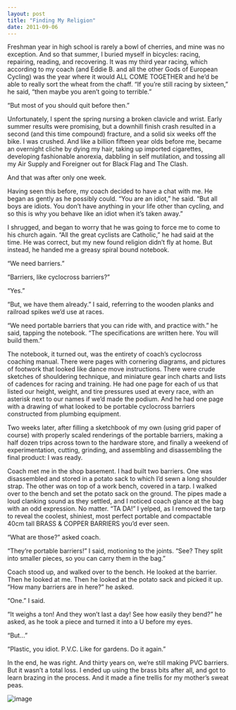 ```yaml
---
layout: post
title: "Finding My Religion"
date: 2011-09-06
---
```


Freshman year in high school is rarely a bowl of cherries, and mine was no exception. And so that summer, I buried myself in bicycles: racing, repairing, reading, and recovering. It was my third year racing, which according to my coach (and Eddie B. and all the other Gods of European Cycling) was the year where it would ALL COME TOGETHER and he’d be able to really sort the wheat from the chaff. “If you’re still racing by sixteen,” he said, “then maybe you aren’t going to terrible.”

“But most of you should quit before then.”

Unfortunately, I spent the spring nursing a broken clavicle and wrist. Early summer results were promising, but a downhill finish crash resulted in a second (and this time compound) fracture, and a solid six weeks off the bike. I was crushed. And like a billion fifteen year olds before me, became an overnight cliche by dying my hair, taking up imported cigarettes, developing fashionable anorexia, dabbling in self mutilation, and tossing all my Air Supply and Foreigner out for Black Flag and The Clash.

And that was after only one week.

Having seen this before, my coach decided to have a chat with me. He began as gently as he possibly could. “You are an idiot,” he said. “But all boys are idiots. You don’t have anything in your life other than cycling, and so this is why you behave like an idiot when it’s taken away.”

I shrugged, and began to worry that he was going to force me to come to his church again. “All the great cyclists are Catholic,” he had said at the time. He was correct, but my new found religion didn’t fly at home. But instead, he handed me a greasy spiral bound notebook. 

“We need barriers.”

“Barriers, like cyclocross barriers?”

“Yes.”

“But, we have them already.” I said, referring to the wooden planks and railroad spikes we’d use at races.

“We need portable barriers that you can ride with, and practice with.” he said, tapping the notebook. “The specifications are written here. You will build them.”

The notebook, it turned out, was the entirety of coach’s cyclocross coaching manual. There were pages with cornering diagrams, and pictures of footwork that looked like dance move instructions. There were crude sketches of shouldering technique, and miniature gear inch charts and lists of cadences for racing and training. He had one page for each of us that listed our height, weight, and tire pressures used at every race, with an asterisk next to our names if we’d made the podium. And he had one page with a drawing of what looked to be portable cyclocross barriers constructed from plumbing equipment. 

Two weeks later, after filling a sketchbook of my own (using grid paper of course) with properly scaled renderings of the portable barriers, making a half dozen trips across town to the hardware store, and finally a weekend of experimentation, cutting, grinding, and assembling and disassembling the final product: I was ready. 

Coach met me in the shop basement. I had built two barriers. One was disassembled and stored in a potato sack to which I’d sewn a long shoulder strap. The other was on top of a work bench, covered in a tarp. I walked over to the bench and set the potato sack on the ground. The pipes made a loud clanking sound as they settled, and I noticed coach glance at the bag with an odd expression. No matter. “TA DA!” I yelped, as I removed the tarp to reveal the coolest, shiniest, most perfect portable and compactable 40cm tall BRASS & COPPER BARRIERS you’d ever seen.

“What are those?” asked coach.

“They’re portable barriers!” I said, motioning to the joints. “See? They split into smaller pieces, so you can carry them in the bag.”

Coach stood up, and walked over to the bench. He looked at the barrier. Then he looked at me. Then he looked at the potato sack and picked it up. “How many barriers are in here?” he asked.

“One.” I said.

“It weighs a ton! And they won’t last a day! See how easily they bend?” he asked, as he took a piece and turned it into a U before my eyes.

“But…”

“Plastic, you idiot. P.V.C. Like for gardens. Do it again.”

In the end, he was right. And thirty years on, we’re still making PVC barriers. But it wasn’t a total loss. I ended up using the brass bits after all, and got to learn brazing in the process. And it made a fine trellis for my mother’s sweat peas.

![image](https://33.media.tumblr.com/9402ddef996baf305de9c7bc254fad45/tumblr_inline_nl9sam3oF31tp5evn.jpg)
